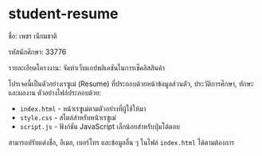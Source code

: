 # student-resume

ชื่อ: เพชร เนียมชาติ

รหัสนักศึกษา: 33776

รายละเอียดโครงงาน: จัดทำเว็บแอปพลิเคชันในการเช็คลิสสินค้า

โปรเจคนี้เป็นตัวอย่างเรซูเม่ (Resume) ที่ประกอบด้วยหน้าข้อมูลส่วนตัว, ประวัติการศึกษา, ทักษะ และผลงาน ตัวอย่างไฟล์ประกอบด้วย:

- `index.html` - หน้าเรซูเม่ตามตัวอย่างที่ผู้ใช้ให้มา
- `style.css` - สไตล์สำหรับหน้าเรซูเม่
- `script.js` - ฟังก์ชัน JavaScript เล็กน้อยสำหรับปุ่มโต้ตอบ

สามารถปรับแต่งชื่อ, อีเมล, เบอร์โทร และข้อมูลอื่น ๆ ในไฟล์ `index.html` ได้ตามต้องการ